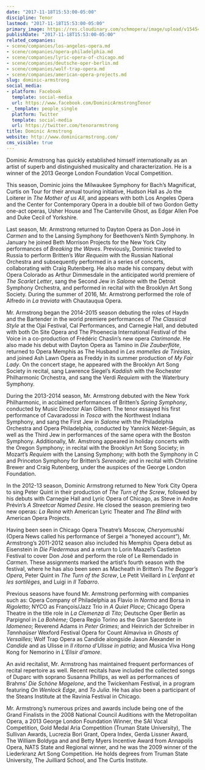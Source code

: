 ```yaml
---
date: "2017-11-18T15:53:00-05:00"
discipline: Tenor
lastmod: "2017-11-18T15:53:00-05:00"
primary_image: https://res.cloudinary.com/schmopera/image/upload/v1545409169/media/webhook-uploads/1511037924021/dominic_armstrong_078-med-21.jpg.jpg
publishDate: "2017-11-18T15:53:00-05:00"
related_companies:
- scene/companies/los-angeles-opera.md
- scene/companies/opera-philadelphia.md
- scene/companies/lyric-opera-of-chicago.md
- scene/companies/deutsche-oper-berlin.md
- scene/companies/wolf-trap-opera.md
- scene/companies/american-opera-projects.md
slug: dominic-armstrong
social_media:
- platform: Facebook
  template: social-media
  url: https://www.facebook.com/DominicArmstrongTenor
- _template: people_single
  platform: Twitter
  template: social-media
  url: https://twitter.com/tenorarmstrong
title: Dominic Armstrong
website: http://www.dominicarmstrong.com/
cms_visible: true
---
```


Dominic Armstrong has quickly established himself internationally as an artist of superb and distinguished musicality and characterization. He is a winner of the 2013 George London Foundation Vocal Competition.

This season, Dominic joins the Milwaukee Symphony for Bach’s Magnificat, Curtis on Tour for their annual touring initiative, Hudson Hall as Jo the Loiterer in *The Mother of us All*, and appears with both Los Angeles Opera and the Center for Contemporary Opera in a double bill of two Gordon Getty one-act operas, Usher House and The Canterville Ghost, as Edgar Allen Poe and Duke Cecil of Yorkshire.

Last season, Mr. Armstrong returned to Dayton Opera as Don José in *Carmen* and to the Lansing Symphony for Beethoven’s Ninth Symphony. In January he joined Beth Morrison Projects for the New York City performances of *Breaking the Waves*. Previously, Dominic traveled to Russia to perform Britten’s *War Requeim* with the Russian National Orchestra and subsequently performed in a series of concerts, collaborating with Craig Rutenberg. He also made his company debut with Opera Colorado as Arthur Dimmesdale in the anticipated world premiere of *The Scarlet Letter*, sang the Second Jew in *Salome* with the Detroit Symphony Orchestra, and performed in recital with the Brooklyn Art Song Society. During the summer of 2016, Mr. Armstrong performed the role of Alfredo in *La traviata* with Chautauqua Opera.

Mr. Armstrong began the 2014-2015 season debuting the roles of Haydn and the Bartender in the world premiere performances of *The Classical Style* at the Ojai Festival, Cal Performances, and Carnegie Hall, and debuted with both On Site Opera and The Phoenecia International Festival of the Voice in a co-production of Frédéric Chaslin’s new opera *Clarimonde*. He also made his debut with Dayton Opera as Tamino in *Die Zauberflöte*, returned to Opera Memphis as The Husband in *Les mamelles de Tirésias*, and joined Ash Lawn Opera as Freddy in its summer production of *My Fair Lady*. On the concert stage, he appeared with the Brooklyn Art Song Society in recital, sang Lawrence Siegel’s *Kaddish* with the Rochester Philharmonic Orchestra, and sang the Verdi *Requiem* with the Waterbury Symphony.

During the 2013-2014 season, Mr. Armstrong debuted with the New York Philharmonic, in acclaimed performances of Britten’s *Spring Symphony*, conducted by Music Director Alan Gilbert. The tenor essayed his first performance of Cavaradossi in *Tosca* with the Northwest Indiana Symphony, and sang the First Jew in *Salome* with the Philadelphia Orchestra and Opera Philadelphia, conducted by Yannick Nézet-Séguin, as well as the Third Jew in performances of the same opera with the Boston Symphony. Additionally, Mr. Amstrong appeared in holiday concerts with the Oregon Symphony; in recital with the Brooklyn Art Song Society; in Mozart’s *Requiem* with the Lansing Symphony; with both the Symphony in C and Princeton Symphony for Britten’s *Serenade*; and in recital with Christine Brewer and Craig Rutenberg, under the auspices of the George London Foundation.

In the 2012-13 season, Dominic Armstrong returned to New York City Opera to sing Peter Quint in their production of *The Turn of the Screw*, followed by his debuts with Carnegie Hall and Lyric Opera of Chicago, as Steve in Andre Prévin’s *A Streetcar Named Desire*. He closed the season premiering two new operas: *La Reina* with American Lyric Theater and *The Blind* with American Opera Projects.

Having been seen in Chicago Opera Theatre’s Moscow, *Cheryomushki* (Opera News called his performance of Sergei a “honeyed account”), Mr. Armstrong’s 2011-2012 season also included his Memphis Opera debut as Eisenstein in *Die Fledermaus* and a return to Lorin Maazel’s Castleton Festival to cover Don José and perform the role of Le Remendado in *Carmen*. These assignments marked the artist’s fourth season with the festival, where he has also been seen as Macheath in Britten’s *The Beggar’s Opera*, Peter Quint in *The Turn of the Screw*, Le Petit Vieillard in *L’enfant et les sortilèges*, and Luigi in *Il Tabarro*.

Previous seasons have found Mr. Armstrong performing with companies such as: Opera Company of Philadelphia as Flavio in *Norma* and Borsa in *Rigoletto*; NYCO as François/Jazz Trio in *A Quiet Place*; Chicago Opera Theatre in the title role in *La Clemenza di Tito*; Deutsche Oper Berlin as Parpignol in *La Bohème*; Opera Regio Torino as the Gran Sacerdote in *Idomeneo*; Reverend Adams in *Peter Grimes*; and Heinrich der Schreiber in *Tannhaüser* Wexford Festival Opera for Count Almaviva in *Ghosts of Versailles*; Wolf Trap Opera as Candide alongside Jason Alexander in *Candide* and as Ulisse in *Il ritorno d’Ulisse in patria*; and Musica Viva Hong Kong for Nemorino in *L’Elisir d’amore*.

An avid recitalist, Mr. Armstrong has maintained frequent performances of recital repertoire as well. Recent recitals have included the collected songs of Duparc with soprano Susanna Phillips, as well as performances of Brahms’ *Die Schöne Magelone*, and the Twickenham Festival, in a program featuring *On Wenlock Edge*, and *To Julia*. He has also been a participant of the Steans Institute at the Ravinia Festival in Chicago.

Mr. Armstrong’s numerous prizes and awards include being one of the Grand Finalists in the 2008 National Council Auditions with the Metropolitan Opera, a 2013 George London Foundation Winner, the SAI Vocal Competition, Gold Medal Aria Competition (Truman State University), The Sullivan Awards, Lucrezia Bori Grant, Opera Index, Gerda Lissner Award, The William Boldyga and and Betty Myers Incentive Award from Annapolis Opera, NATS State and Regional winner, and he was the 2009 winner of the Liederkranz Art Song Competition. He holds degrees from Truman State University, The Juilliard School, and The Curtis Institute.
